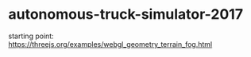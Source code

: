 # autonomous-truck-simulator-2017

starting point: https://threejs.org/examples/webgl_geometry_terrain_fog.html
